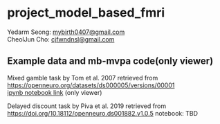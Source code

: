 # project_model_based_fmri

Yedarm Seong: mybirth0407@gmail.com<br>
CheolJun Cho: cjfwndnsl@gmail.com<br>

## Example data and mb-mvpa code(only viewer)

Mixed gamble task by Tom et al. 2007 retrieved from https://openneuro.org/datasets/ds000005/versions/00001<br>
[ipynb notebook link](https://nbviewer.jupyter.org/gist/mybirth0407/58c2f854a8b8790acfb525abedd92571#file-tom_mvpa_model_based_fmri-ipynb) (only viewer)

Delayed discount task by Piva et al. 2019 retrieved from https://doi.org/10.18112/openneuro.ds001882.v1.0.5
notebook: TBD
